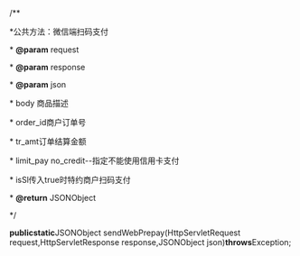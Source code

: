 /\*\*

\*公共方法：微信端扫码支付

\* **@param** request

\* **@param** response

\* **@param** json

\*  body 商品描述

\*  order\_id商户订单号

\*  tr\_amt订单结算金额

\*  limit\_pay no\_credit--指定不能使用信用卡支付

\*  isSl传入true时特约商户扫码支付

\* **@return** JSONObject

\*/

**publicstatic**JSONObject sendWebPrepay\(HttpServletRequest request,HttpServletResponse response,JSONObject json\)**throws**Exception;



